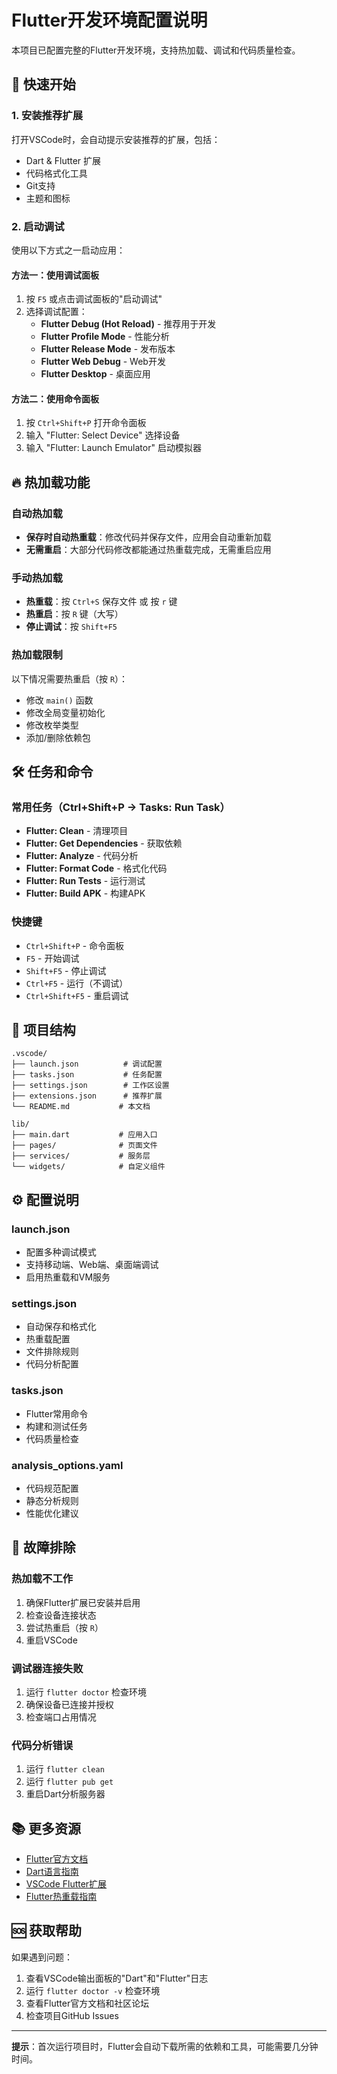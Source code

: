 # Flutter开发环境配置说明

本项目已配置完整的Flutter开发环境，支持热加载、调试和代码质量检查。

## 🚀 快速开始

### 1. 安装推荐扩展
打开VSCode时，会自动提示安装推荐的扩展，包括：
- Dart & Flutter 扩展
- 代码格式化工具
- Git支持
- 主题和图标

### 2. 启动调试
使用以下方式之一启动应用：

#### 方法一：使用调试面板
1. 按 `F5` 或点击调试面板的"启动调试"
2. 选择调试配置：
   - **Flutter Debug (Hot Reload)** - 推荐用于开发
   - **Flutter Profile Mode** - 性能分析
   - **Flutter Release Mode** - 发布版本
   - **Flutter Web Debug** - Web开发
   - **Flutter Desktop** - 桌面应用

#### 方法二：使用命令面板
1. 按 `Ctrl+Shift+P` 打开命令面板
2. 输入 "Flutter: Select Device" 选择设备
3. 输入 "Flutter: Launch Emulator" 启动模拟器

## 🔥 热加载功能

### 自动热加载
- **保存时自动热重载**：修改代码并保存文件，应用会自动重新加载
- **无需重启**：大部分代码修改都能通过热重载完成，无需重启应用

### 手动热加载
- **热重载**：按 `Ctrl+S` 保存文件 或 按 `r` 键
- **热重启**：按 `R` 键（大写）
- **停止调试**：按 `Shift+F5`

### 热加载限制
以下情况需要热重启（按 `R`）：
- 修改 `main()` 函数
- 修改全局变量初始化
- 修改枚举类型
- 添加/删除依赖包

## 🛠️ 任务和命令

### 常用任务（Ctrl+Shift+P → Tasks: Run Task）
- **Flutter: Clean** - 清理项目
- **Flutter: Get Dependencies** - 获取依赖
- **Flutter: Analyze** - 代码分析
- **Flutter: Format Code** - 格式化代码
- **Flutter: Run Tests** - 运行测试
- **Flutter: Build APK** - 构建APK

### 快捷键
- `Ctrl+Shift+P` - 命令面板
- `F5` - 开始调试
- `Shift+F5` - 停止调试
- `Ctrl+F5` - 运行（不调试）
- `Ctrl+Shift+F5` - 重启调试

## 📁 项目结构

```
.vscode/
├── launch.json          # 调试配置
├── tasks.json           # 任务配置
├── settings.json        # 工作区设置
├── extensions.json      # 推荐扩展
└── README.md           # 本文档

lib/
├── main.dart           # 应用入口
├── pages/              # 页面文件
├── services/           # 服务层
└── widgets/            # 自定义组件
```

## ⚙️ 配置说明

### launch.json
- 配置多种调试模式
- 支持移动端、Web端、桌面端调试
- 启用热重载和VM服务

### settings.json
- 自动保存和格式化
- 热重载配置
- 文件排除规则
- 代码分析配置

### tasks.json
- Flutter常用命令
- 构建和测试任务
- 代码质量检查

### analysis_options.yaml
- 代码规范配置
- 静态分析规则
- 性能优化建议

## 🔧 故障排除

### 热加载不工作
1. 确保Flutter扩展已安装并启用
2. 检查设备连接状态
3. 尝试热重启（按 `R`）
4. 重启VSCode

### 调试器连接失败
1. 运行 `flutter doctor` 检查环境
2. 确保设备已连接并授权
3. 检查端口占用情况

### 代码分析错误
1. 运行 `flutter clean`
2. 运行 `flutter pub get`
3. 重启Dart分析服务器

## 📚 更多资源

- [Flutter官方文档](https://flutter.dev/docs)
- [Dart语言指南](https://dart.dev/guides)
- [VSCode Flutter扩展](https://marketplace.visualstudio.com/items?itemName=Dart-Code.flutter)
- [Flutter热重载指南](https://flutter.dev/docs/development/tools/hot-reload)

## 🆘 获取帮助

如果遇到问题：
1. 查看VSCode输出面板的"Dart"和"Flutter"日志
2. 运行 `flutter doctor -v` 检查环境
3. 查看Flutter官方文档和社区论坛
4. 检查项目GitHub Issues

---

**提示**：首次运行项目时，Flutter会自动下载所需的依赖和工具，可能需要几分钟时间。
